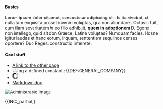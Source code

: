 #### Basics
Lorem ipsum dolor sit amet, consectetur adipiscing elit. Is ita vivebat, ut nulla tam exquisita posset inveniri voluptas, qua non abundaret. Octavio fuit, cum illam severitatem *in* eo filio adhibuit, **quem in adoptionem** D. Egone non intellego, quid sit don Graece, Latine voluptas? Numquam facies. Hosne igitur laudas et hanc eorum, inquam, sententiam sequi nos censes oportere? Duo Reges: constructio interrete.

#### Cool stuff

- [A link to the other page](other)
- Using a defined constant : {{DEF:GENERAL_COMPANY}}
- ![An image](assets/img/ajax-loader.gif)
- [Markdown doc](https://github.com/adam-p/markdown-here/wiki/Markdown-Cheatsheet)

![Administrable image]({{IMG:image2.jpg}})

{{INC:_partial}}